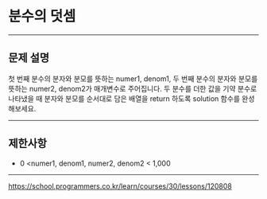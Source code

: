 # 분수의 덧셈

---

## 문제 설명

첫 번째 분수의 분자와 분모를 뜻하는 numer1, denom1, 두 번째 분수의 분자와 분모를 뜻하는 numer2, denom2가 매개변수로 주어집니다. 두 분수를 더한 값을 기약 분수로 나타냈을 때 분자와 분모를 순서대로 담은 배열을 return 하도록 solution 함수를 완성해보세요.

---

## 제한사항

- 0 <numer1, denom1, numer2, denom2 < 1,000

---

https://school.programmers.co.kr/learn/courses/30/lessons/120808
